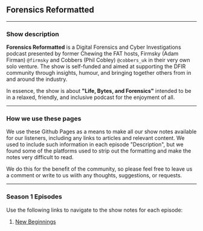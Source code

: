 ## Forensics Reformatted

<hr>

### Show description

**Forensics Reformatted** is a Digital Forensics and Cyber Investigations podcast presented by former Chewing the FAT hosts, Firmsky (Adam Firman) `@firmsky` and Cobbers (Phil Cobley) `@cobbers_uk` in their very own solo venture. The show is self-funded and aimed at supporting the DFIR community through insights, humour, and bringing together others from in and around the industry.

In essence, the show is about **"Life, Bytes, and Forensics"** intended to be in a relaxed, friendly, and inclusive podcast for the enjoyment of all.

<hr>

### How we use these pages

We use these Github Pages as a means to make all our show notes available for our listeners, including any links to articles and relevant content.  We used to include such information in each episode "Description", but we found some of the platforms used to strip out the formatting and make the notes very difficult to read.

We do this for the benefit of the community, so please feel free to leave us a comment or write to us wiith any thoughts, suggestions, or requests.

<hr>

### Season 1 Episodes
Use the following links to navigate to the show notes for each episode:
1. [New Beginnings](https://4n6reformatted.github.io/episodes/season_1/s1e1.html)

